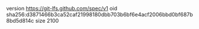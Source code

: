 version https://git-lfs.github.com/spec/v1
oid sha256:d3871466b3ca52caf21998180dbb703b6bf6e4acf2006bbd0bf687b8bd5d814c
size 2100
